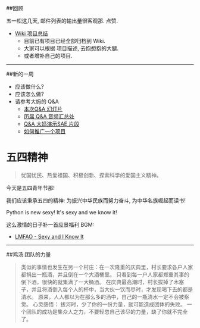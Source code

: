 ##回顾

五一松这几天, 邮件列表的输出量很客观那. 点赞. 
* [Wiki 项目总结](https://github.com/OpenMindClub/OMOOC.py/wiki)
   * 目前已有项目已经全部归档到 Wiki.
   * 大家可以根据 项目描述, 去抱想抱的大腿.
   * 或者增补自己的项目.
-----

##新的一周
* 应该做什么?
* 应该怎么做?
* 请参考大妈的 Q&A
   * [本次Q&A 幻灯片](http://www.xmind.net/m/Ekrm/)
   * [历届 Q&A 音频汇总处](http://openmindclub.qiniudn.com/res/tapes/150501-qa-anli)
   * [Q&A 大妈演示SAE 片段](https://www.youtube.com/watch?v=AZv0zfalOa8&index=8&list=PLGvyq0fTFqg_zh2CATnLWuLFE3lBil2vo)
   * [如何推广一个项目](http://frank-the-obscure.gitbooks.io/pythoncamp0/content/source/week7/how-to-anli-QA.html)

# 五四精神
>忧国忧民、热爱祖国、积极创新、探索科学的爱国主义精神。

今天是五四青年节那!

我们应该秉承五四的精神:
为振兴中华民族而努力奋斗,
为中华名族崛起而读书!

Python is new sexy!
It's sexy and we know it!

这么激情的日子补一首应景福利 BGM: 
* [LMFAO - Sexy and I Know It](https://www.youtube.com/watch?v=wyx6JDQCslE)

---


##鸡汤:团队的力量

> 类似的事情也发生在另一个村庄：在一次隆重的庆典里，村长要求各户人家都捐出一瓶酒，并且倒在一个大酒桶里。
只看到每一户人家都郑重其事的倒下酒，很快的就集满了一大桶酒。
在庆典最高潮时，村长拔掉了木塞子，并且将酒倒入每个人的杯中，当大伙一饮而尽时，才发现喝下去的都是清水。
原来，人人都以为在那么多的酒中，自己的一瓶清水一定不会被察觉。
心灵感悟：
拔河时，少了你的一份力量，就可能造成团体的失败。
一个团队的成功是集众人之力，不要轻忽自己该尽的力量，缺了你就不完全了。
